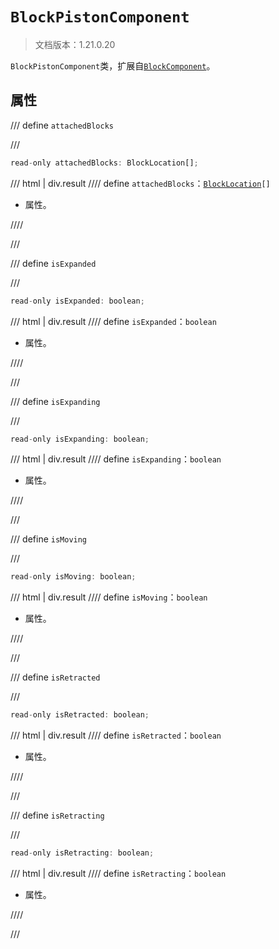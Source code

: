 # `BlockPistonComponent`

> 文档版本：1.21.0.20

`BlockPistonComponent`类，扩展自[`BlockComponent`](./blockcomponent.md)。

## 属性

/// define
`attachedBlocks`


///

```js
read-only attachedBlocks: BlockLocation[];
```

/// html | div.result
//// define
`attachedBlocks`：<code><a href="../blocklocation/">BlockLocation</a>[]</code>

- 属性。


////

///


/// define
`isExpanded`


///

```js
read-only isExpanded: boolean;
```

/// html | div.result
//// define
`isExpanded`：`boolean`

- 属性。


////

///


/// define
`isExpanding`


///

```js
read-only isExpanding: boolean;
```

/// html | div.result
//// define
`isExpanding`：`boolean`

- 属性。


////

///


/// define
`isMoving`


///

```js
read-only isMoving: boolean;
```

/// html | div.result
//// define
`isMoving`：`boolean`

- 属性。


////

///


/// define
`isRetracted`


///

```js
read-only isRetracted: boolean;
```

/// html | div.result
//// define
`isRetracted`：`boolean`

- 属性。


////

///


/// define
`isRetracting`


///

```js
read-only isRetracting: boolean;
```

/// html | div.result
//// define
`isRetracting`：`boolean`

- 属性。


////

///

